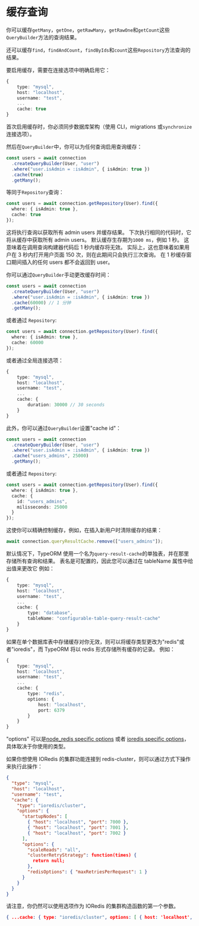 # 缓存查询

你可以缓存`getMany`，`getOne`，`getRawMany`，`getRawOne`和`getCount`这些`QueryBuilder`方法的查询结果。

还可以缓存`find`，`findAndCount`，`findByIds`和`count`这些`Repository`方法查询的结果。

要启用缓存，需要在连接选项中明确启用它：

```typescript
{
    type: "mysql",
    host: "localhost",
    username: "test",
    ...
    cache: true
}
```

首次启用缓存时，你必须同步数据库架构（使用 CLI，migrations 或`synchronize`连接选项）。

然后在`QueryBuilder`中，你可以为任何查询启用查询缓存：

```typescript
const users = await connection
  .createQueryBuilder(User, "user")
  .where("user.isAdmin = :isAdmin", { isAdmin: true })
  .cache(true)
  .getMany();
```

等同于`Repository`查询：

```typescript
const users = await connection.getRepository(User).find({
  where: { isAdmin: true },
  cache: true
});
```

这将执行查询以获取所有 admin users 并缓存结果。 下次执行相同的代码时，它将从缓存中获取所有 admin users。 默认缓存生存期为`1000 ms`，例如 1 秒。 这意味着在调用查询构建器代码后 1 秒内缓存将无效。 实际上，这也意味着如果用户在 3 秒内打开用户页面 150 次，则在此期间只会执行三次查询。 在 1 秒缓存窗口期间插入的任何 users 都不会返回到 user。

你可以通过`QueryBuilder`手动更改缓存时间：

```typescript
const users = await connection
  .createQueryBuilder(User, "user")
  .where("user.isAdmin = :isAdmin", { isAdmin: true })
  .cache(60000) // 1 分钟
  .getMany();
```

或者通过 `Repository`:

```typescript
const users = await connection.getRepository(User).find({
  where: { isAdmin: true },
  cache: 60000
});
```

或者通过全局连接选项：

```typescript
{
    type: "mysql",
    host: "localhost",
    username: "test",
    ...
    cache: {
        duration: 30000 // 30 seconds
    }
}
```

此外，你可以通过`QueryBuilder`设置"cache id"：

```typescript
const users = await connection
  .createQueryBuilder(User, "user")
  .where("user.isAdmin = :isAdmin", { isAdmin: true })
  .cache("users_admins", 25000)
  .getMany();
```

或者通过 `Repository`:

```typescript
const users = await connection.getRepository(User).find({
  where: { isAdmin: true },
  cache: {
    id: "users_admins",
    milisseconds: 25000
  }
});
```

这使你可以精确控制缓存，例如，在插入新用户时清除缓存的结果：

```typescript
await connection.queryResultCache.remove(["users_admins"]);
```

默认情况下，TypeORM 使用一个名为`query-result-cache`的单独表，并在那里存储所有查询和结果。 表名是可配置的，因此您可以通过在 tableName 属性中给出值来更改它 例如：

```typescript
{
    type: "mysql",
    host: "localhost",
    username: "test",
    ...
    cache: {
        type: "database",
        tableName: "configurable-table-query-result-cache"
    }
}
```

如果在单个数据库表中存储缓存对你无效，则可以将缓存类型更改为"redis"或者"ioredis"，而 TypeORM 将以 redis 形式存储所有缓存的记录。 例如：

```typescript
{
    type: "mysql",
    host: "localhost",
    username: "test",
    ...
    cache: {
        type: "redis",
        options: {
            host: "localhost",
            port: 6379
        }
    }
}
```

"options" 可以是[node_redis specific options](https://github.com/NodeRedis/node_redis#options-object-properties) 或者 [ioredis specific options](https://typeorm.io/#/https://github.com/luin/ioredis/blob/master/API/new-redisport-host-options)，具体取决于你使用的类型。

如果你想使用 IORedis 的集群功能连接到 redis-cluster，则可以通过方式下操作来执行此操作：

```json
{
  "type": "mysql",
  "host": "localhost",
  "username": "test",
  "cache": {
    "type": "ioredis/cluster",
    "options": {
      "startupNodes": [
        { "host": "localhost", "port": 7000 },
        { "host": "localhost", "port": 7001 },
        { "host": "localhost", "port": 7002 }
      ],
      "options": {
        "scaleReads": "all",
        "clusterRetryStrategy": function(times) {
          return null;
        },
        "redisOptions": { "maxRetriesPerRequest": 1 }
      }
    }
  }
}
```

请注意，你仍然可以使用选项作为 IORedis 的集群构造函数的第一个参数。

```json
{ ...cache: { type: "ioredis/cluster", options: [ { host: 'localhost', port: 7000, }, { host: 'localhost', port: 7001, }, { host: 'localhost', port: 7002, } ] }, ... }
```

